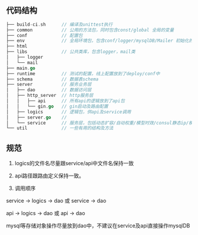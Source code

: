## 代码结构

``` go
├── build-ci.sh      // 编译及unittest执行
├── common           // 公用的方法包，同时包含const/global 全局的变量
├── conf             // 配置包
├── env              // 全局环境包，包含conf/logger/mysqlDB/Mailer 初始化的对象
├── html             
├── libs             // 公共类库，包含logger，mail类
│   ├── logger
│   └── mail
├── main.go
├── runtime          // 测试的配置，线上配置放到了deploy/conf中
├── schema           // 数据表schema 
├── server           // 服务业务层 
│   ├── dao          // 数据访问层 
│   ├── http_server  // http服务层
│   │   ├── api      // 所有api的逻辑放到了api包
│   │   └── gin.go   // gin启动及路由配置
│   ├── logics       // 逻辑包，供api及service调用
│   ├── server.go    // 
│   └── service      // 服务层，包括动态扩容/自动权重/模型时效/consul静态ip/模型监控 等
└── util             // 一些有用的结构及方法
```

## 规范
1. logics的文件名尽量跟service/api中文件名保持一致

2. api路径跟路由定义保持一致。

3. 调用顺序

service -> logics -> dao 或 service -> dao

api -> logics -> dao 或 api -> dao

mysql等存储对象操作尽量放到dao中，不建议在service及api直接操作mysqlDB